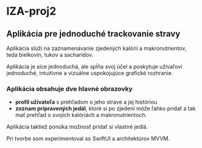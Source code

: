 # IZA-proj2

## Aplikácia pre jednoduché trackovanie stravy
Aplikácia slúži na zaznamenávanie zjedených kalórií a makronutrientov, teda bielkovín, tukov a sacharidov.

Aplikácia je síce jednoduchá, ale spĺňa svoj účel a poskytuje užívaľovi jednoduché, intuitívne a vizuálne uspokojujúce grafické rozhranie.

### Aplikácia obsahuje dve hlavné obrazovky 
- **profil užívateľa** s prehľadom o jeho strave a jej históriou
- **zoznam pripravených jedál**, ktoré si po zjedení môže ľahko pridať a tak mať prehľad o svojich kalóriách a makronutrientoch.

Aplikácia taktiež ponúka možnosť pridať si vlastné jedlá.

Pri tvorbe som experimentoval so SwiftUI a architektúrov MVVM.
